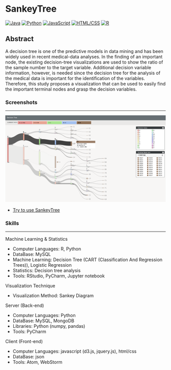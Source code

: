 # SankeyTree

<!--[![Java](https://img.shields.io/badge/Java-Used-red.svg)](https://shields.io/#/) [![Python](https://img.shields.io/badge/Python-Used-blue.svg)](https://shields.io/#/) [![PHP](https://img.shields.io/badge/PHP-Used-lightgrey.svg)](https://shields.io/#/) [![JavaScript](https://img.shields.io/badge/JavaScript-Used-brightgreen.svg)](https://shields.io/#/) [![SQL](https://img.shields.io/badge/SQL-Used-9cf.svg)](https://shields.io/#/) [![HTML/CSS](https://img.shields.io/badge/HTML%2FCSS-Used-yellow.svg)](https://shields.io/#/) [![R](https://img.shields.io/badge/R-Used-blueviolet.svg)](https://shields.io/#/)-->
[![Java](https://img.shields.io/badge/Java-Used-red.svg)](https://shields.io/#/) [![Python](https://img.shields.io/badge/Python-Used-blue.svg)](https://shields.io/#/) [![JavaScript](https://img.shields.io/badge/JavaScript-Used-brightgreen.svg)](https://shields.io/#/) [![HTML/CSS](https://img.shields.io/badge/HTML%2FCSS-Used-yellow.svg)](https://shields.io/#/) [![R](https://img.shields.io/badge/R-Used-blueviolet.svg)](https://shields.io/#/)

## Abstract
A decision tree is one of the predictive models in data mining and has been widely used in recent medical-data analyses. In the finding of an important node, the existing decision-tree visualizations are used to show the ratio of the sample number to the target variable. Additional decision variable information, however, is needed since the decision tree for the analysis of the medical data is important for the identification of the variables. Therefore, this study proposes a visualization that can be used to easily find the important terminal nodes and grasp the decision variables.
### Screenshots
-----------
<div>
  <a target="_blank" rel="noopener noreferrer" href="https://seongmin-mun.github.io/VisualSystem/Collaborator/SankyTree/index.html"><img src="../Screenshot/SankeyTree.png" style="max-width:100%;"></a>
</div>

- [Try to use SankeyTree](https://seongmin-mun.github.io/VisualSystem/Collaborator/SankyTree/index.html)

### Skills
-------
Machine Learning & Statistics

- Computer Languages: R, Python
- DataBase: MySQL
- Machine Learning: Decision Tree (CART (Classification And Regression Trees)), Logistic Regression
- Statistics: Decision tree analysis
- Tools: RStudio, PyCharm, Jupyter notebook

Visualization Technique

- Visualization Method: Sankey Diagram

Server (Back-end)

- Computer Languages: Python
- DataBase: MySQL, MongoDB
- Libraries: Python (numpy, pandas)
- Tools: PyCharm

Client (Front-end)

- Computer Languages: javascript (d3.js, jquery.js), html/css
- DataBase: json
- Tools: Atom, WebStorm
